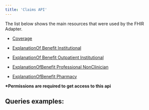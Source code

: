 ```yaml
---
title: 'Claims API'
---
```


The list below shows the main resources that were used by the FHIR Adapter.

- [Coverage](https://hsfhirdocs.github.io/api_docs/profiles/Coverage/CARIN-BB.html)

- [ExplanationOf Benefit Institutional](https://hsfhirdocs.github.io/api_docs/profiles/ExplanationOfBenefit/C4BB-ExplanationOfBenefit-Inpatient-Institutional.html)

- [ExplanationOf Benefit Outpatient Institutional](https://hsfhirdocs.github.io/api_docs/profiles/ExplanationOfBenefit/C4BB-ExplanationOfBenefit-Outpatient-Institutional.html)

- [ExplanationOfBenefit Professional NonClinician](https://hsfhirdocs.github.io/api_docs/profiles/ExplanationOfBenefit/C4BB-ExplanationOfBenefit-Professional-NonClinician.html)

- [ExplanationOfBenefit Pharmacy](https://hsfhirdocs.github.io/api_docs/profiles/ExplanationOfBenefit/C4BB-ExplanationOfBenefit-Pharmacy.html)

<b>*Permissions are required to get access to this api</b>

## Queries examples:
